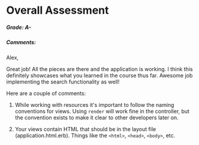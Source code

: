 # Overall Assessment

##### Grade: A-

##### Comments:

Alex,

Great job! All the pieces are there and the application is working. I think this definitely showcases what you learned in the course thus far. Awesome job implementing the search functionality as well!

Here are a couple of comments:

1. While working with resources it's important to follow the naming conventions for views. Using `render` will work fine in the controller, but the convention exists to make it clear to other developers later on.

2. Your views contain HTML that should be in the layout file (application.html.erb). Things like the `<html>`, `<head>`, `<body>`, etc.